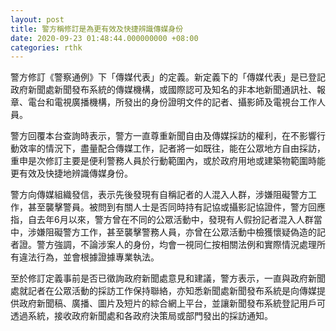 ```yaml
---
layout: post
title: 警方稱修訂是為更有效及快捷辨識傳媒身份
date: 2020-09-23 01:48:44.000000000 +08:00
categories: rthk
---
```


警方修訂《警察通例》下「傳媒代表」的定義。新定義下的「傳媒代表」是已登記政府新聞處新聞發布系統的傳媒機構，或國際認可及知名的非本地新聞通訊社、報章、電台和電視廣播機構，所發出的身份證明文件的記者、攝影師及電視台工作人員。

警方回覆本台查詢時表示，警方一直尊重新聞自由及傳媒採訪的權利，在不影響行動效率的情況下，盡量配合傳媒工作，記者將一如既往，能在公眾地方自由採訪，重申是次修訂主要是便利警務人員於行動範圍內，或於政府用地或建築物範圍時能更有效及快捷地辨識傳媒身份。

警方向傳媒組織發信，表示先後發現有自稱記者的人混入人群，涉嫌阻礙警方工作，甚至襲擊警員。被問到有關人士是否同時持有記協或攝影記協證件，警方回應指，自去年6月以來，警方曾在不同的公眾活動中，發現有人假扮記者混入人群當中，涉嫌阻礙警方工作，甚至襲擊警務人員，亦曾在公眾活動中檢獲懷疑偽造的記者證。警方強調，不論涉案人的身份，均會一視同仁按相關法例和實際情況處理所有違法行為，並會根據證據專業執法。

至於修訂定義事前是否已徵詢政府新聞處意見和建議，警方表示，一直與政府新聞處就記者在公眾活動的採訪工作保持聯絡，亦知悉新聞處新聞發布系統是向傳媒提供政府新聞稿、廣播、圖片及短片的綜合網上平台，並讓新聞發布系統登記用戶可透過系統，接收政府新聞處和各政府決策局或部門發出的採訪通知。
